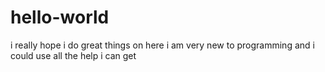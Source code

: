 # hello-world
i really hope i do great things on here
i am very new to programming and i could use all the help i can get
